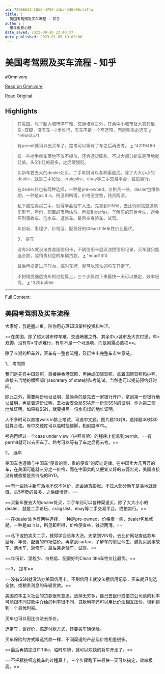 ```yaml
---
id: 72066633-18d6-4789-a1ba-340e96cfaf4a
title: |
  美国考驾照及买车流程 - 知乎
author: |
  墨斗鱼爱心理
date_saved: 2023-09-10 23:40:37
date_published: 2023-01-05 19:00:00
---
```


# 美国考驾照及买车流程 - 知乎
#Omnivore

[Read on Omnivore](https://omnivore.app/me/-18a8253b0cb)

[Read Original](https://zhuanlan.zhihu.com/p/597258619)

## Highlights

> 在美国，除了超大城市停车难、交通堵塞之外，其余中小城市及大农村里，车=双脚，没有车=寸步难行，有车不是一个可选项，而是刚需必选项 [⤴️](https://omnivore.app/me/-18a8253b0cb#e9b62a71-0f42-4db5-a760-15176fdd363b)  ^e9b62a71

> 有permit就可以去买车了。路考可以等有了车之后再去考。 [⤴️](https://omnivore.app/me/-18a8253b0cb#42ff9486-adba-4df1-ab6a-718746829d8d)  ^42ff9486

> 有一些抢手新车落地不仅不掉价，还会通货膨胀。不过大部分新车是落地就贬值，头5年贬的最多，之后缓慢贬。
> 
> 买新车要去大的dealer处买，二手车则可以各种渠道买。除了大大小小的dealer，就是二手论坛、craigslist、ebay等二手交易平台，或拍卖行。
> 
> 在dealer处也有两种选择，一种是pre-owned，价格贵一些，dealer包维修期。一种是as it is，所见即所得，价格便宜些，钱货两清。
> 
> 私下或拍卖买二手，就得学会验车大法。先拿到VIN号，去比价网站查这款车型号、年份、配置的市场估价。再拿到carfax，了解车的前世今生，避免买到事故车、泡水车、返修车。最后亲身验车、试驾。
> 
> 年份新、里程少、价格低、配置好的Clean title车性价比最优。
> 
> 3， 提车
> 
> 没有SSN就没法办美国信用卡，不刷信用卡就没法攒信用记录，买车就只能选全款，或稍贵利息的车辆贷款。 [⤴️](https://omnivore.app/me/-18a8253b0cb#ecad16f4-3d52-47ec-bf36-186997151a77)  ^ecad16f4

> 最后再搞定过户Title、临时车牌，就可以欢快的将车开走了。
> 
> 不把精挑细选挑车的过程算上，三个步骤跑下来最快一天可以搞定，效率极高。 [⤴️](https://omnivore.app/me/-18a8253b0cb#328ba56e-457f-42c2-ba22-60d0efcaafef)  ^328ba56e


--- 

Full Content: 

## 美国考驾照及买车流程

大家好，我是墨斗鱼，陪你用心理知识掌控投资和生活。

==在美国，除了超大城市停车难、交通堵塞之外，其余中小城市及大农村里，车=双脚，没有车=寸步难行，有车不是一个可选项，而是刚需必选项==。

除了长期的租车外，买车有一整套流程，及衍生出完整车市生意链。

1， 考驾照

我们是先有中国驾照，直接换香港驾照，再换成国际驾照，拿着国际驾照和护照，直接去当地的牌照部门secretary of state排队考笔试。当然也可以提前预约好时间。

除此之外，需要两份地址证明，最简单的是先去一家银行开户，拿到第一份银行地址证明，再拿着这份证明，去社会安全局SSA开一份无SSN的证明，作为第二份地址证明。如果有SSN，就要换另一份水电煤的地址证明。

人不多时可以直接walk in排上笔试，可选中文题，图片题10对8，选择题40对30就算合格。有中文题库可以临时抱佛脚，相似度80%。

考完再经过一个case under view（护照查验）的程序才能拿到permit。==有permit就可以去买车了。路考可以等有了车之后再去考。==

2， 选车

美国车也遵循与中国车“便宜的贵，贵的便宜”的反向定律。在中国卖大几百万的车，在美国可能就三分之一价格，而在中国卖的又便宜又好的五菱宏光，美国直接没有或直接是贵价版的BYD。

==有一些抢手新车落地不仅不掉价，还会通货膨胀。不过大部分新车是落地就贬值，头5年贬的最多，之后缓慢贬。==

==买新车要去大的dealer处买，二手车则可以各种渠道买。除了大大小小的dealer，就是二手论坛、craigslist、ebay等二手交易平台，或拍卖行。==

==在dealer处也有两种选择，一种是pre-owned，价格贵一些，dealer包维修期。一种是as it is，所见即所得，价格便宜些，钱货两清。==

==私下或拍卖买二手，就得学会验车大法。先拿到VIN号，去比价网站查这款车型号、年份、配置的市场估价。再拿到carfax，了解车的前世今生，避免买到事故车、泡水车、返修车。最后亲身验车、试驾。==

==年份新、里程少、价格低、配置好的Clean title车性价比最优。==

==3， 提车==

==没有SSN就没法办美国信用卡，不刷信用卡就没法攒信用记录，买车就只能选全款，或稍贵利息的车辆贷款。==

美国资本主义社会的贷款很有意思，选择无穷多，自己去银行或借贷公司谈的利率可能跟不同贷款中介给的利率很不同，贷款利率还可以用比价法相互压价，谈判谈到一个最优利率。

买车也可以用比价法去杀价。

选定车，谈好价，搞定付款方式，还要买车辆保险。

买车保险的方式跟选贷款一样，不同渠道的产品及价格相差很多。

==最后再搞定过户Title、临时车牌，就可以欢快的将车开走了。==

==不把精挑细选挑车的过程算上，三个步骤跑下来最快一天可以搞定，效率极高。==
